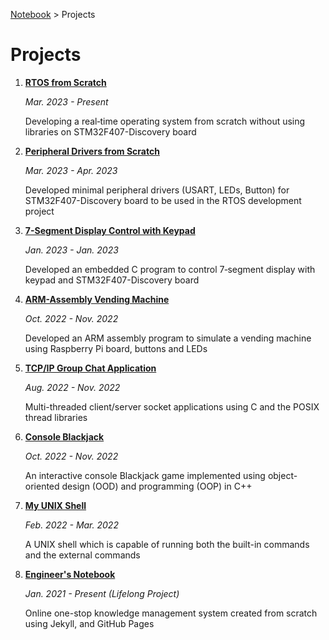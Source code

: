 <a href="../">Notebook</a> > Projects

# Projects



1. **<a href="./rtos-from-scratch">RTOS from Scratch</a>** 

   *Mar. 2023 - Present*

   Developing a real‐time operating system from scratch without using libraries on STM32F407-Discovery board

2. **<a href="./peripheral-drivers-from-scratch">Peripheral Drivers from Scratch</a>** 

   *Mar. 2023 - Apr. 2023*

   Developed minimal peripheral drivers (USART, LEDs, Button) for STM32F407-Discovery board to be used in the RTOS development project

3. **<a href="./7-segment-display-control-with-keypad">7-Segment Display Control with Keypad</a>**

   *Jan. 2023 - Jan. 2023*

   Developed an embedded C program to control 7‐segment display with keypad and STM32F407-Discovery board

4. **<a href="./arm-assembly-vending-machine">ARM-Assembly Vending Machine</a>**

   *Oct. 2022 - Nov. 2022*

   Developed an ARM assembly program to simulate a vending machine using Raspberry Pi board, buttons and LEDs

5. **<a href="./tcpip-group-chat-application">TCP/IP Group Chat Application</a>**

   *Aug. 2022 - Nov. 2022*

   Multi-threaded client/server socket applications using C and the POSIX thread libraries

6. **<a href="./console-blackjack">Console Blackjack</a>**

   *Oct. 2022 - Nov. 2022*

   An interactive console Blackjack game implemented using object-oriented design (OOD) and programming (OOP) in C++

7. **<a href="./my-unix-shell">My UNIX Shell</a>**

   *Feb. 2022 - Mar. 2022*

   A UNIX shell which is capable of running both the built-in commands and the external commands

8. **<a href="./engineers-notebook">Engineer's Notebook</a>**

   *Jan. 2021 - Present (Lifelong Project)*

   Online one-stop knowledge management system created from scratch using Jekyll, and GitHub Pages
